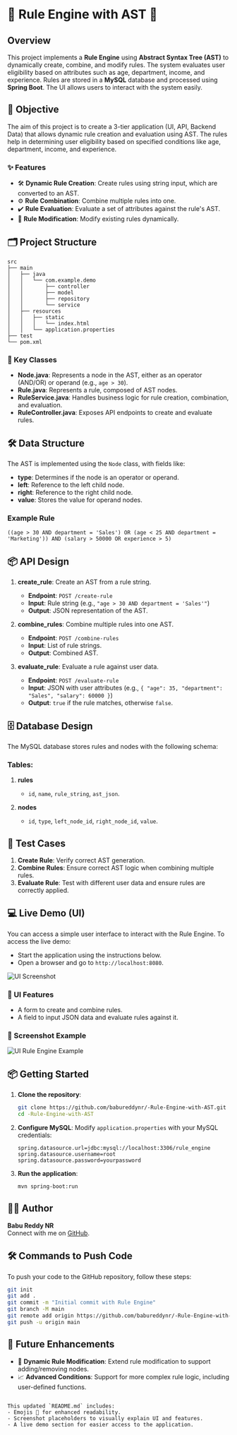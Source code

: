 
# 🚀 Rule Engine with AST 🌳

## Overview
This project implements a **Rule Engine** using **Abstract Syntax Tree (AST)** to dynamically create, combine, and modify rules. The system evaluates user eligibility based on attributes such as age, department, income, and experience. Rules are stored in a **MySQL** database and processed using **Spring Boot**. The UI allows users to interact with the system easily.

## 🎯 Objective
The aim of this project is to create a 3-tier application (UI, API, Backend Data) that allows dynamic rule creation and evaluation using AST. The rules help in determining user eligibility based on specified conditions like age, department, income, and experience.

### ✨ Features
- 🛠️ **Dynamic Rule Creation**: Create rules using string input, which are converted to an AST.
- ⚙️ **Rule Combination**: Combine multiple rules into one.
- ✔️ **Rule Evaluation**: Evaluate a set of attributes against the rule's AST.
- 🔄 **Rule Modification**: Modify existing rules dynamically.

## 🗂️ Project Structure
```
src
├── main
│   ├── java
│   │   └── com.example.demo
│   │       ├── controller
│   │       ├── model
│   │       ├── repository
│   │       └── service
│   ├── resources
│   │   ├── static
│   │   │   └── index.html
│   │   └── application.properties
├── test
└── pom.xml
```

### 📄 Key Classes

- **Node.java**: Represents a node in the AST, either as an operator (AND/OR) or operand (e.g., `age > 30`).
- **Rule.java**: Represents a rule, composed of AST nodes.
- **RuleService.java**: Handles business logic for rule creation, combination, and evaluation.
- **RuleController.java**: Exposes API endpoints to create and evaluate rules.

## 🛠️ Data Structure
The AST is implemented using the `Node` class, with fields like:
- **type**: Determines if the node is an operator or operand.
- **left**: Reference to the left child node.
- **right**: Reference to the right child node.
- **value**: Stores the value for operand nodes.

### Example Rule
```plaintext
((age > 30 AND department = 'Sales') OR (age < 25 AND department = 'Marketing')) AND (salary > 50000 OR experience > 5)
```

## 📦 API Design
1. **create_rule**: Create an AST from a rule string.
   - **Endpoint**: `POST /create-rule`
   - **Input**: Rule string (e.g., `"age > 30 AND department = 'Sales'"`)
   - **Output**: JSON representation of the AST.

2. **combine_rules**: Combine multiple rules into one AST.
   - **Endpoint**: `POST /combine-rules`
   - **Input**: List of rule strings.
   - **Output**: Combined AST.

3. **evaluate_rule**: Evaluate a rule against user data.
   - **Endpoint**: `POST /evaluate-rule`
   - **Input**: JSON with user attributes (e.g., `{ "age": 35, "department": "Sales", "salary": 60000 }`)
   - **Output**: `true` if the rule matches, otherwise `false`.

## 🗄️ Database Design
The MySQL database stores rules and nodes with the following schema:

### Tables:
1. **rules**
   - `id`, `name`, `rule_string`, `ast_json`.

2. **nodes**
   - `id`, `type`, `left_node_id`, `right_node_id`, `value`.

## 🧪 Test Cases
1. **Create Rule**: Verify correct AST generation.
2. **Combine Rules**: Ensure correct AST logic when combining multiple rules.
3. **Evaluate Rule**: Test with different user data and ensure rules are correctly applied.

## 💻 Live Demo (UI)
You can access a simple user interface to interact with the Rule Engine. To access the live demo:
- Start the application using the instructions below.
- Open a browser and go to `http://localhost:8080`.
  
![UI Screenshot](path-to-your-screenshot.png)

### 🎨 UI Features
- A form to create and combine rules.
- A field to input JSON data and evaluate rules against it.
  
### 📸 Screenshot Example
![UI Rule Engine Example](path-to-your-second-screenshot.png)

## 📦 Getting Started
1. **Clone the repository**:
   ```bash
   git clone https://github.com/babureddynr/-Rule-Engine-with-AST.git
   cd -Rule-Engine-with-AST
   ```

2. **Configure MySQL**:
   Modify `application.properties` with your MySQL credentials:
   ```properties
   spring.datasource.url=jdbc:mysql://localhost:3306/rule_engine
   spring.datasource.username=root
   spring.datasource.password=yourpassword
   ```

3. **Run the application**:
   ```bash
   mvn spring-boot:run
   ```

## 🧑‍💻 Author
**Babu Reddy NR**  
Connect with me on [GitHub](https://github.com/babureddynr).

## 🛠️ Commands to Push Code

To push your code to the GitHub repository, follow these steps:

```bash
git init
git add .
git commit -m "Initial commit with Rule Engine"
git branch -M main
git remote add origin https://github.com/babureddynr/-Rule-Engine-with-AST.git
git push -u origin main
```

## 🚀 Future Enhancements
- 🔄 **Dynamic Rule Modification**: Extend rule modification to support adding/removing nodes.
- 📈 **Advanced Conditions**: Support for more complex rule logic, including user-defined functions.

```

This updated `README.md` includes:
- Emojis 🎉 for enhanced readability.
- Screenshot placeholders to visually explain UI and features.
- A live demo section for easier access to the application.
